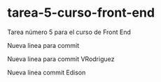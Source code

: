 # tarea-5-curso-front-end
Tarea número 5 para el curso de Front End

Nueva linea para commit

Nueva linea para commit VRodriguez

Nueva linea commit Edison